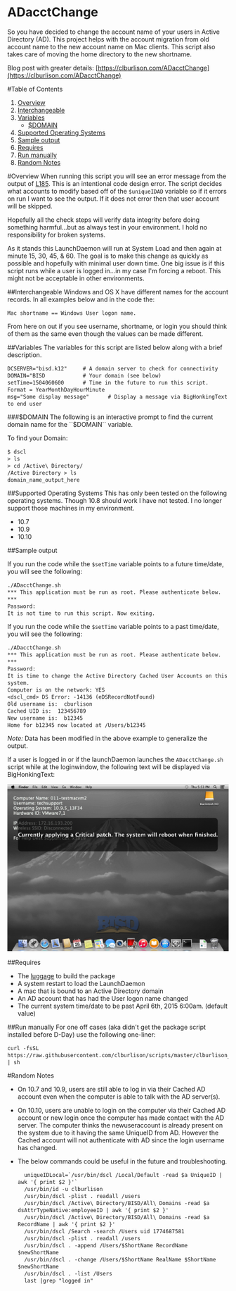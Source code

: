 ADacctChange
===

So you have decided to change the account name of your users in Active Directory (AD). This project helps with the account migration from old account name to the new account name on Mac clients. This script also takes care of moving the home directory to the new shortname.

Blog post with greater details: [https://clburlison.com/ADacctChange](https://clburlison.com/ADacctChange)

#Table of Contents
1. [Overview](#overview)
2. [Interchangeable](#interchangeable)
3. [Variables](#variables)
    * [$DOMAIN](#domain)
4. [Supported Operating Systems](#supported-operating-systems)
5. [Sample output](#sample-output)
6. [Requires](#requires)
7. [Run manually](#run-manually)
8. [Random Notes](#random-notes)


#Overview
When running this script you will see an error message from the output of [L185](./ADacctChange.sh#L185). This is an intentional code design error. The script decides what accounts to modify based off of the ``$uniqueIDAD`` variable so if it errors on run I want to see the output. If it does not error then that user account will be skipped.

Hopefully all the check steps will verify data integrity before doing something harmful...but as always test in your environment.
I hold no responsibility for broken systems.

As it stands this LaunchDaemon will run at System Load and then again at minute 15, 30, 45, & 60. The goal is to make this change as quickly as possible and hopefully with minimal user down time. One big issue is if this script runs while a user is logged in...in my case I'm forcing a reboot. This might not be acceptable in other environments.



##Interchangeable
Windows and OS X have different names for the account records. In all examples below and in the code the:
 
	Mac shortname == Windows User logon name.
 
 From here on out if you see username, shortname, or login you should think of them as the same even though the values can be made different. 

##Variables
The variables for this script are listed below along with a brief description. 

	DCSERVER="bisd.k12"		# A domain server to check for connectivity
	DOMAIN="BISD			# Your domain (see below)
	setTime=1504060600		# Time in the future to run this script. Format = YearMonthDayHourMinute
	msg="Some display message"		# Display a message via BigHonkingText to end user

###$DOMAIN
The following is an interactive prompt to find the current domain name for the ``$DOMAIN`` variable.

To find your Domain:

	$ dscl
	> ls
	> cd /Active\ Directory/
	/Active Directory > ls
	domain_name_output_here

##Supported Operating Systems
This has only been tested on the following operating systems. Though 10.8 should work I have not tested. I no longer support those machines in my environment.

* 10.7
* 10.9
* 10.10 

##Sample output

If you run the code while the ``$setTime`` variable points to a future time/date, you will see the following:

	./ADacctChange.sh 
	*** This application must be run as root. Please authenticate below. ***
	Password:
	It is not time to run this script. Now exiting.

If you run the code while the ``$setTime`` variable points to a past time/date, you will see the following:

	./ADacctChange.sh 
	*** This application must be run as root. Please authenticate below. ***
	Password:
	It is time to change the Active Directory Cached User Accounts on this system.
	Computer is on the network: YES
	<dscl_cmd> DS Error: -14136 (eDSRecordNotFound)
	Old username is:  cburlison
	Cached UID is:  123456789
	New username is:  b12345
	Home for b12345 now located at /Users/b12345

_Note:_ Data has been modified in the above example to generalize the output.

If a user is logged in or if the launchDaemon launches the ``ADacctChange.sh`` script while at the loginwindow, the following text will be displayed via BigHonkingText:

![display_msg](./Display_msg.png)

##Requires

* The [luggage](https://github.com/unixorn/luggage) to build the package
* A system restart to load the LaunchDaemon
* A mac that is bound to an Active Directory domain
* An AD account that has had the User logon name changed
* The current system time/date to be past April 6th, 2015 6:00am. (default value)


##Run manually
For one off cases (aka didn't get the package script installed before D-Day) use the following one-liner:

	curl -fsSL https://raw.githubusercontent.com/clburlison/scripts/master/clburlison_scripts/ADacctChange/ADacctChange.sh | sh


#Random Notes
* On 10.7 and 10.9, users are still able to log in via their Cached AD account even when the computer is able to talk with the AD server(s).
* On 10.10, users are unable to login on the computer via their Cached AD account or new login once the computer has made contact with the AD server. The computer thinks the newuseraccount is already present on the system due to it having the same UniqueID from AD. However the Cached account will not authenticate with AD since the login username has changed.
* The below commands could be useful in the future and troubleshooting.	
	
		uniqueIDLocal=`/usr/bin/dscl /Local/Default -read $a UniqueID | awk '{ print $2 }'`
		/usr/bin/id -u clburlison
		/usr/bin/dscl -plist . readall /users 
		/usr/bin/dscl /Active\ Directory/BISD/All\ Domains -read $a dsAttrTypeNative:employeeID | awk '{ print $2 }'
		/usr/bin/dscl /Active\ Directory/BISD/All\ Domains -read $a RecordName | awk '{ print $2 }'
		/usr/bin/dscl /Search -search /Users uid 1774687581
		/usr/bin/dscl -plist . readall /users
		/usr/bin/dscl . -append /Users/$ShortName RecordName $newShortName
		/usr/bin/dscl . -change /Users/$ShortName RealName $ShortName $newShortName
		/usr/bin/dscl . -list /Users
		last |grep "logged in"
